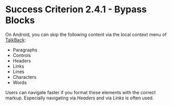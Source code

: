 # Success Criterion 2.4.1 - Bypass Blocks

On Android, you can skip the following content via the local context menu of [TalkBack](https://appt.nl/kennisbank/hulpmiddelen/schermlezer/android):

- Paragraphs
- Controls
- Headers
- Links
- Lines
- Characters
- Words

Users can navigate faster if you format these elements with the correct markup. Especially navigating via _Headers_ and via _Links_ is often used.
